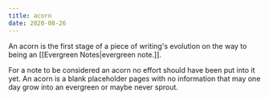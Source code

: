 ```yaml
---
title: acorn
date: 2020-08-26
---
```



 An acorn is the first stage of a piece of writing's evolution on the way to being an [[Evergreen Notes|evergreen note.]].

 For a note to be considered an acorn no effort should have been  put into it yet. An acorn is a blank placeholder pages with no information that may one day grow into an evergreen or maybe never sprout.


